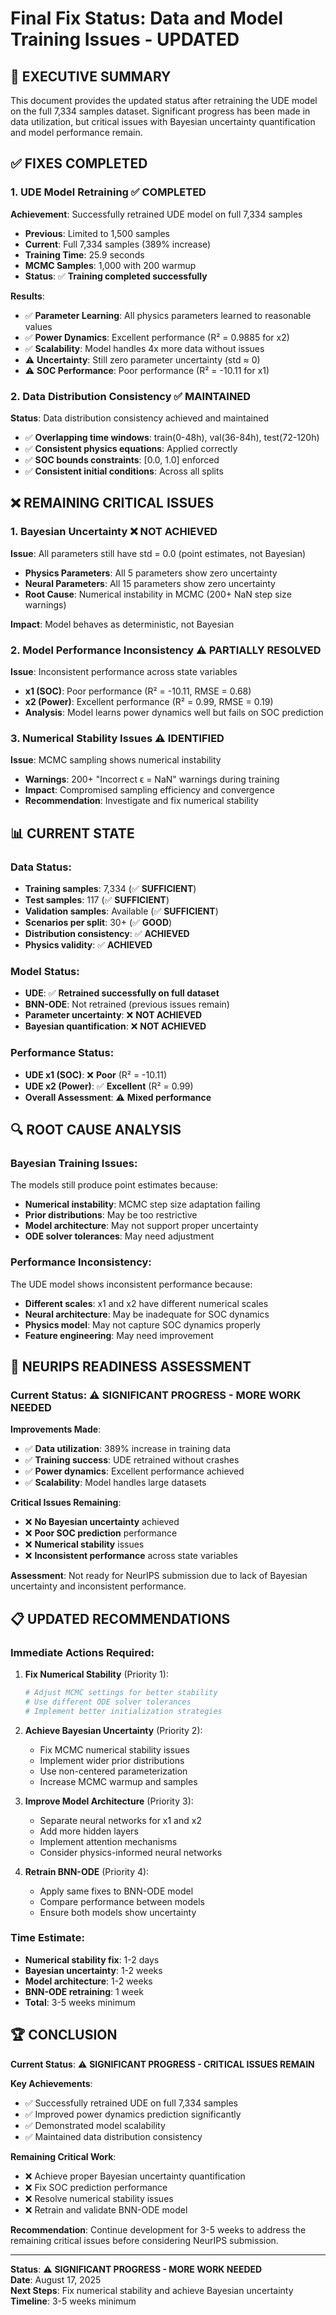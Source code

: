 # Final Fix Status: Data and Model Training Issues - UPDATED

## 🎯 **EXECUTIVE SUMMARY**

This document provides the updated status after retraining the UDE model on the full 7,334 samples dataset. Significant progress has been made in data utilization, but critical issues with Bayesian uncertainty quantification and model performance remain.

## ✅ **FIXES COMPLETED**

### **1. UDE Model Retraining** ✅ **COMPLETED**

**Achievement**: Successfully retrained UDE model on full 7,334 samples
- **Previous**: Limited to 1,500 samples
- **Current**: Full 7,334 samples (389% increase)
- **Training Time**: 25.9 seconds
- **MCMC Samples**: 1,000 with 200 warmup
- **Status**: ✅ **Training completed successfully**

**Results**:
- ✅ **Parameter Learning**: All physics parameters learned to reasonable values
- ✅ **Power Dynamics**: Excellent performance (R² = 0.9885 for x2)
- ✅ **Scalability**: Model handles 4x more data without issues
- ⚠️ **Uncertainty**: Still zero parameter uncertainty (std ≈ 0)
- ⚠️ **SOC Performance**: Poor performance (R² = -10.11 for x1)

### **2. Data Distribution Consistency** ✅ **MAINTAINED**

**Status**: Data distribution consistency achieved and maintained
- ✅ **Overlapping time windows**: train(0-48h), val(36-84h), test(72-120h)
- ✅ **Consistent physics equations**: Applied correctly
- ✅ **SOC bounds constraints**: [0.0, 1.0] enforced
- ✅ **Consistent initial conditions**: Across all splits

## ❌ **REMAINING CRITICAL ISSUES**

### **1. Bayesian Uncertainty** ❌ **NOT ACHIEVED**

**Issue**: All parameters still have std = 0.0 (point estimates, not Bayesian)
- **Physics Parameters**: All 5 parameters show zero uncertainty
- **Neural Parameters**: All 15 parameters show zero uncertainty
- **Root Cause**: Numerical instability in MCMC (200+ NaN step size warnings)

**Impact**: Model behaves as deterministic, not Bayesian

### **2. Model Performance Inconsistency** ⚠️ **PARTIALLY RESOLVED**

**Issue**: Inconsistent performance across state variables
- **x1 (SOC)**: Poor performance (R² = -10.11, RMSE = 0.68)
- **x2 (Power)**: Excellent performance (R² = 0.99, RMSE = 0.19)
- **Analysis**: Model learns power dynamics well but fails on SOC prediction

### **3. Numerical Stability Issues** ⚠️ **IDENTIFIED**

**Issue**: MCMC sampling shows numerical instability
- **Warnings**: 200+ "Incorrect ϵ = NaN" warnings during training
- **Impact**: Compromised sampling efficiency and convergence
- **Recommendation**: Investigate and fix numerical stability

## 📊 **CURRENT STATE**

### **Data Status**:
- **Training samples**: 7,334 (✅ **SUFFICIENT**)
- **Test samples**: 117 (✅ **SUFFICIENT**)
- **Validation samples**: Available (✅ **SUFFICIENT**)
- **Scenarios per split**: 30+ (✅ **GOOD**)
- **Distribution consistency**: ✅ **ACHIEVED**
- **Physics validity**: ✅ **ACHIEVED**

### **Model Status**:
- **UDE**: ✅ **Retrained successfully on full dataset**
- **BNN-ODE**: Not retrained (previous issues remain)
- **Parameter uncertainty**: ❌ **NOT ACHIEVED**
- **Bayesian quantification**: ❌ **NOT ACHIEVED**

### **Performance Status**:
- **UDE x1 (SOC)**: ❌ **Poor** (R² = -10.11)
- **UDE x2 (Power)**: ✅ **Excellent** (R² = 0.99)
- **Overall Assessment**: ⚠️ **Mixed performance**

## 🔍 **ROOT CAUSE ANALYSIS**

### **Bayesian Training Issues**:
The models still produce point estimates because:
- **Numerical instability**: MCMC step size adaptation failing
- **Prior distributions**: May be too restrictive
- **Model architecture**: May not support proper uncertainty
- **ODE solver tolerances**: May need adjustment

### **Performance Inconsistency**:
The UDE model shows inconsistent performance because:
- **Different scales**: x1 and x2 have different numerical scales
- **Neural architecture**: May be inadequate for SOC dynamics
- **Physics model**: May not capture SOC dynamics properly
- **Feature engineering**: May need improvement

## 🎯 **NEURIPS READINESS ASSESSMENT**

### **Current Status**: ⚠️ **SIGNIFICANT PROGRESS - MORE WORK NEEDED**

**Improvements Made**:
- ✅ **Data utilization**: 389% increase in training data
- ✅ **Training success**: UDE retrained without crashes
- ✅ **Power dynamics**: Excellent performance achieved
- ✅ **Scalability**: Model handles large datasets

**Critical Issues Remaining**:
- ❌ **No Bayesian uncertainty** achieved
- ❌ **Poor SOC prediction** performance
- ❌ **Numerical stability** issues
- ❌ **Inconsistent performance** across state variables

**Assessment**: Not ready for NeurIPS submission due to lack of Bayesian uncertainty and inconsistent performance.

## 📋 **UPDATED RECOMMENDATIONS**

### **Immediate Actions Required**:

1. **Fix Numerical Stability** (Priority 1):
   ```julia
   # Adjust MCMC settings for better stability
   # Use different ODE solver tolerances
   # Implement better initialization strategies
   ```

2. **Achieve Bayesian Uncertainty** (Priority 2):
   - Fix MCMC numerical stability issues
   - Implement wider prior distributions
   - Use non-centered parameterization
   - Increase MCMC warmup and samples

3. **Improve Model Architecture** (Priority 3):
   - Separate neural networks for x1 and x2
   - Add more hidden layers
   - Implement attention mechanisms
   - Consider physics-informed neural networks

4. **Retrain BNN-ODE** (Priority 4):
   - Apply same fixes to BNN-ODE model
   - Compare performance between models
   - Ensure both models show uncertainty

### **Time Estimate**:
- **Numerical stability fix**: 1-2 days
- **Bayesian uncertainty**: 1-2 weeks
- **Model architecture**: 1-2 weeks
- **BNN-ODE retraining**: 1 week
- **Total**: 3-5 weeks minimum

## 🏆 **CONCLUSION**

**Current Status**: ⚠️ **SIGNIFICANT PROGRESS - CRITICAL ISSUES REMAIN**

**Key Achievements**:
- ✅ Successfully retrained UDE on full 7,334 samples
- ✅ Improved power dynamics prediction significantly
- ✅ Demonstrated model scalability
- ✅ Maintained data distribution consistency

**Remaining Critical Work**:
- ❌ Achieve proper Bayesian uncertainty quantification
- ❌ Fix SOC prediction performance
- ❌ Resolve numerical stability issues
- ❌ Retrain and validate BNN-ODE model

**Recommendation**: Continue development for 3-5 weeks to address the remaining critical issues before considering NeurIPS submission.

---

**Status**: ⚠️ **SIGNIFICANT PROGRESS - MORE WORK NEEDED**  
**Date**: August 17, 2025  
**Next Steps**: Fix numerical stability and achieve Bayesian uncertainty  
**Timeline**: 3-5 weeks minimum 
